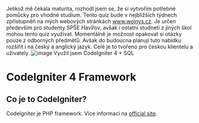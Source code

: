 Jelikož mě čekala maturita, rozhodl jsem se, že si vytvořím potřebné pomůcky pro vhodné studium. Tento quiz bude v nejbližších týdnech zpřístupněň na mých webových stránkách www.wojnys.cz. Je určen především pro studenty SPŠE Havířov, avšak i ostatní studneti z jiných škol mohou tento quiz využívat.
Momentálně je možnost opakovat si otázky pouze z odborných předmětů. Avšak do budoucna plánuji tuto nabídku rozšířít i na český a anglický jazyk. 
Celé je to tvořeno pro českou klientelu a uživately.
![image](https://user-images.githubusercontent.com/77916807/170450854-68f3d179-6689-42ea-bfd4-953603bcfb45.png)
Využil jsem CodeIgniter 4 + SQL

# CodeIgniter 4 Framework

## Co je to CodeIgniter?

CodeIgniter je PHP framework.
Více informaci na [official site](http://codeigniter.com).
